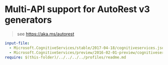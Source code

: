 # Multi-API support for AutoRest v3 generators

> see https://aka.ms/autorest

``` yaml $(enable-multi-api)
input-file:
  - Microsoft.CognitiveServices/stable/2017-04-18/cognitiveservices.json
  - Microsoft.CognitiveServices/preview/2016-02-01-preview/cognitiveservices.json
require: $(this-folder)/../../../../profiles/readme.md
```
